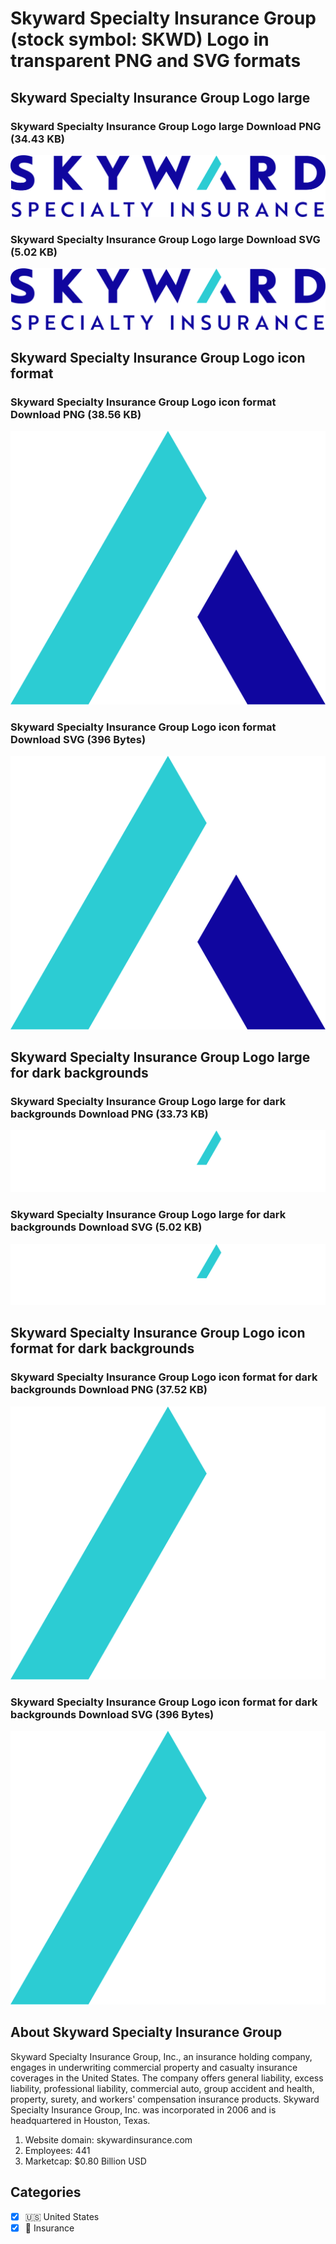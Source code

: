 # Skyward Specialty Insurance Group (stock symbol: SKWD) Logo in transparent PNG and SVG formats

## Skyward Specialty Insurance Group Logo large

### Skyward Specialty Insurance Group Logo large Download PNG (34.43 KB)

![Skyward Specialty Insurance Group Logo large Download PNG (34.43 KB)](/img/orig/SKWD_BIG-ef381f5f.png)

### Skyward Specialty Insurance Group Logo large Download SVG (5.02 KB)

![Skyward Specialty Insurance Group Logo large Download SVG (5.02 KB)](/img/orig/SKWD_BIG-af8f5a13.svg)

## Skyward Specialty Insurance Group Logo icon format

### Skyward Specialty Insurance Group Logo icon format Download PNG (38.56 KB)

![Skyward Specialty Insurance Group Logo icon format Download PNG (38.56 KB)](/img/orig/SKWD-c2ba2f4c.png)

### Skyward Specialty Insurance Group Logo icon format Download SVG (396 Bytes)

![Skyward Specialty Insurance Group Logo icon format Download SVG (396 Bytes)](/img/orig/SKWD-7e0cdb28.svg)

## Skyward Specialty Insurance Group Logo large for dark backgrounds

### Skyward Specialty Insurance Group Logo large for dark backgrounds Download PNG (33.73 KB)

![Skyward Specialty Insurance Group Logo large for dark backgrounds Download PNG (33.73 KB)](/img/orig/SKWD_BIG.D-1de7d3bf.png)

### Skyward Specialty Insurance Group Logo large for dark backgrounds Download SVG (5.02 KB)

![Skyward Specialty Insurance Group Logo large for dark backgrounds Download SVG (5.02 KB)](/img/orig/SKWD_BIG.D-1e82ffde.svg)

## Skyward Specialty Insurance Group Logo icon format for dark backgrounds

### Skyward Specialty Insurance Group Logo icon format for dark backgrounds Download PNG (37.52 KB)

![Skyward Specialty Insurance Group Logo icon format for dark backgrounds Download PNG (37.52 KB)](/img/orig/SKWD.D-a450de54.png)

### Skyward Specialty Insurance Group Logo icon format for dark backgrounds Download SVG (396 Bytes)

![Skyward Specialty Insurance Group Logo icon format for dark backgrounds Download SVG (396 Bytes)](/img/orig/SKWD.D-80aeaceb.svg)

## About Skyward Specialty Insurance Group

Skyward Specialty Insurance Group, Inc., an insurance holding company, engages in underwriting commercial property and casualty insurance coverages in the United States. The company offers general liability, excess liability, professional liability, commercial auto, group accident and health, property, surety, and workers' compensation insurance products. Skyward Specialty Insurance Group, Inc. was incorporated in 2006 and is headquartered in Houston, Texas.

1. Website domain: skywardinsurance.com
2. Employees: 441
3. Marketcap: $0.80 Billion USD


## Categories
- [x] 🇺🇸 United States
- [x] 🏦 Insurance
